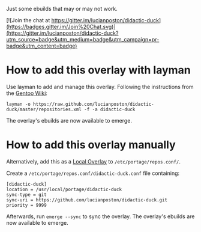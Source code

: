 Just some ebuilds that may or may not work.

[![Join the chat at https://gitter.im/lucianposton/didactic-duck](https://badges.gitter.im/Join%20Chat.svg)](https://gitter.im/lucianposton/didactic-duck?utm_source=badge&utm_medium=badge&utm_campaign=pr-badge&utm_content=badge)

# How to add this overlay with layman

Use layman to add and manage this overlay. Following the instructions from the [Gentoo Wiki](http://wiki.gentoo.org/wiki/Layman#Adding_custom_overlays):

	layman -o https://raw.github.com/lucianposton/didactic-duck/master/repositories.xml -f -a didactic-duck

The overlay's ebuilds are now available to emerge.

# How to add this overlay manually

Alternatively, add this as a [Local Overlay](https://wiki.gentoo.org/wiki/Overlay/Local_overlay) to `/etc/portage/repos.conf/`.

Create a `/etc/portage/repos.conf/didactic-duck.conf` file containing:

```
[didactic-duck]
location = /usr/local/portage/didactic-duck
sync-type = git
sync-uri = https://github.com/lucianposton/didactic-duck.git
priority = 9999
```

Afterwards, run `emerge --sync` to sync the overlay. The overlay's ebuilds are now available to emerge.
